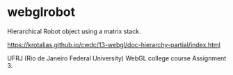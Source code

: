 # webglrobot
Hierarchical Robot object using a matrix stack.

https://krotalias.github.io/cwdc/13-webgl/doc-hierarchy-partial/index.html

UFRJ (Rio de Janeiro Federal University)
WebGL college course Assignment 3.
